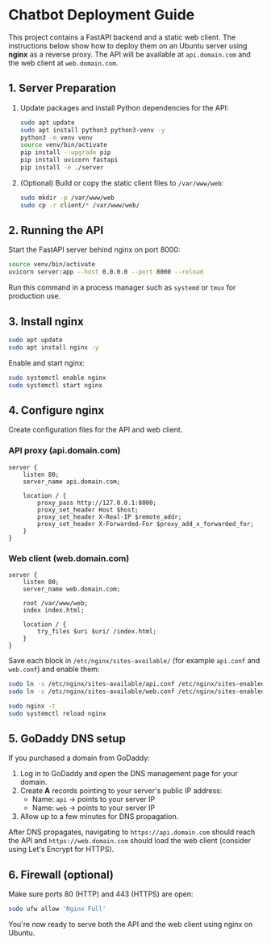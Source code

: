 # Chatbot Deployment Guide

This project contains a FastAPI backend and a static web client. The instructions below show how to deploy them on an Ubuntu server using **nginx** as a reverse proxy. The API will be available at `api.domain.com` and the web client at `web.domain.com`.

## 1. Server Preparation
1. Update packages and install Python dependencies for the API:
    ```bash
    sudo apt update
    sudo apt install python3 python3-venv -y
    python3 -m venv venv
    source venv/bin/activate
    pip install --upgrade pip
    pip install uvicorn fastapi
    pip install -e ./server
    ```
2. (Optional) Build or copy the static client files to `/var/www/web`:
    ```bash
    sudo mkdir -p /var/www/web
    sudo cp -r client/* /var/www/web/
    ```

## 2. Running the API
Start the FastAPI server behind nginx on port 8000:
```bash
source venv/bin/activate
uvicorn server:app --host 0.0.0.0 --port 8000 --reload
```
Run this command in a process manager such as `systemd` or `tmux` for production use.

## 3. Install nginx
```bash
sudo apt update
sudo apt install nginx -y
```
Enable and start nginx:
```bash
sudo systemctl enable nginx
sudo systemctl start nginx
```

## 4. Configure nginx
Create configuration files for the API and web client.

### API proxy (api.domain.com)
```nginx
server {
    listen 80;
    server_name api.domain.com;

    location / {
        proxy_pass http://127.0.0.1:8000;
        proxy_set_header Host $host;
        proxy_set_header X-Real-IP $remote_addr;
        proxy_set_header X-Forwarded-For $proxy_add_x_forwarded_for;
    }
}
```

### Web client (web.domain.com)
```nginx
server {
    listen 80;
    server_name web.domain.com;

    root /var/www/web;
    index index.html;

    location / {
        try_files $uri $uri/ /index.html;
    }
}
```

Save each block in `/etc/nginx/sites-available/` (for example `api.conf` and `web.conf`) and enable them:
```bash
sudo ln -s /etc/nginx/sites-available/api.conf /etc/nginx/sites-enabled/
sudo ln -s /etc/nginx/sites-available/web.conf /etc/nginx/sites-enabled/

sudo nginx -t
sudo systemctl reload nginx
```

## 5. GoDaddy DNS setup
If you purchased a domain from GoDaddy:
1. Log in to GoDaddy and open the DNS management page for your domain.
2. Create **A** records pointing to your server's public IP address:
    - Name: `api`  →  points to your server IP
    - Name: `web`  →  points to your server IP
3. Allow up to a few minutes for DNS propagation.

After DNS propagates, navigating to `https://api.domain.com` should reach the API and `https://web.domain.com` should load the web client (consider using Let's Encrypt for HTTPS).

## 6. Firewall (optional)
Make sure ports 80 (HTTP) and 443 (HTTPS) are open:
```bash
sudo ufw allow 'Nginx Full'
```

You're now ready to serve both the API and the web client using nginx on Ubuntu.
